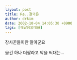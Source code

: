 ```yaml
---
layout: post
title: Re..결국은
author: drkim
date: 2002-10-04 14:05:30 +0900
tags: [깨달음의대화]
---
```

장사꾼들이란 말이군요
  
물건 하나 더팔라고 악을 써대는...